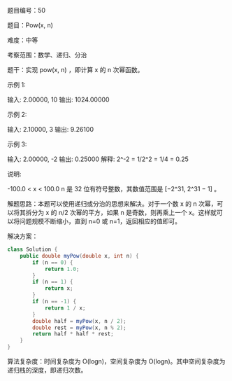 题目编号：50

题目：Pow(x, n)

难度：中等

考察范围：数学、递归、分治

题干：实现 pow(x, n) ，即计算 x 的 n 次幂函数。

示例 1:

输入: 2.00000, 10
输出: 1024.00000

示例 2:

输入: 2.10000, 3
输出: 9.26100

示例 3:

输入: 2.00000, -2
输出: 0.25000
解释: 2^-2 = 1/2^2 = 1/4 = 0.25

说明:

-100.0 < x < 100.0
n 是 32 位有符号整数，其数值范围是 [−2^31, 2^31 − 1] 。

解题思路：本题可以使用递归或分治的思想来解决。对于一个数 x 的 n 次幂，可以将其拆分为 x 的 n/2 次幂的平方，如果 n 是奇数，则再乘上一个 x。这样就可以将问题规模不断缩小，直到 n=0 或 n=1，返回相应的值即可。

解决方案：

```java
class Solution {
    public double myPow(double x, int n) {
        if (n == 0) {
            return 1.0;
        }
        if (n == 1) {
            return x;
        }
        if (n == -1) {
            return 1 / x;
        }
        double half = myPow(x, n / 2);
        double rest = myPow(x, n % 2);
        return half * half * rest;
    }
}
```

算法复杂度：时间复杂度为 O(logn)，空间复杂度为 O(logn)。其中空间复杂度为递归栈的深度，即递归次数。